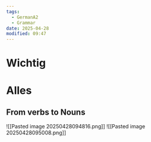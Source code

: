 ```yaml
---
tags:
  - GermanA2
  - Grammar
date: 2025-04-28
modified: 09:47
---
```

# Wichtig

# Alles
## From verbs to Nouns

![[Pasted image 20250428094816.png]]
![[Pasted image 20250428095008.png]]